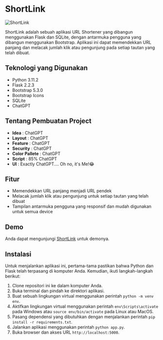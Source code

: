 # ShortLink

![ShortLink](https://user-images.githubusercontent.com/62201903/232233549-523dec21-a2a6-4c9c-a9a1-d192b81276b6.png)

ShortLink adalah sebuah aplikasi URL Shortener yang dibangun menggunakan Flask dan SQLite, dengan antarmuka pengguna yang dibangun menggunakan Bootstrap. Aplikasi ini dapat memendekkan URL panjang dan melacak jumlah klik atau pengunjung pada setiap tautan yang telah dibuat.

## Teknologi yang Digunakan
- Python 3.11.2
- Flask 2.2.3
- Bootstrap 5.3.0
- Bootstrap Icons
- SQLite
- ChatGPT

## Tentang Pembuatan Project
- **Idea** : ChatGPT
- **Layout** : ChatGPT
- **Feature** : ChatGPT
- **Security** : ChatGPT
- **Color Pallete** : ChatGPT
- **Script** : 85% ChatGPT
- **UI** : Exactly ChatGPT.... Oh no, it's Me!😂

## Fitur
- Memendekkan URL panjang menjadi URL pendek
- Melacak jumlah klik atau pengunjung untuk setiap tautan yang telah dibuat
- Tampilan antarmuka pengguna yang responsif dan mudah digunakan untuk semua device

## Demo
Anda dapat mengunjungi [ShortLink](https://shortlink.up.railway.app) untuk demonya.

## Instalasi
Untuk menjalankan aplikasi ini, pertama-tama pastikan bahwa Python dan Flask telah terpasang di komputer Anda. Kemudian, ikuti langkah-langkah berikut:

1. Clone repositori ini ke dalam komputer Anda.
2. Buka terminal dan pindah ke direktori aplikasi.
3. Buat sebuah lingkungan virtual menggunakan perintah `python -m venv env`.
4. Aktifkan lingkungan virtual menggunakan perintah `env\Scripts\activate` pada Windows atau `source env/bin/activate` pada Linux atau MacOS.
5. Pasang dependensi yang dibutuhkan dengan menjalankan perintah `pip install -r requirements.txt`.
6. Jalankan aplikasi menggunakan perintah `python app.py`.
7. Buka browser dan akses URL `http://localhost:5000`.
